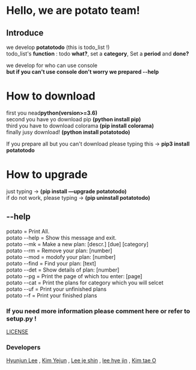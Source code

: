 # Hello, we are potato team!

## Introduce
we develop **potatotodo** (this is todo_list !)  
todo_list's **function** : todo **what?**, set a **category**, Set a **period** and **done?** 

we develop for who can use console  
**but if you can't use console don't worry we prepared --help**

# How to download
first you nead**python(version>=3.6)**    
second you have yo download pip **(python install pip)**  
third you have to download colorama **(pip install colorama)**  
finally jusy download! **(python install potatotodo)**

If you prepare all but you can't download please typing this -> **pip3 install potatotodo**  

# How to upgrade  
just typing -> **(pip install —upgrade potatotodo)**  
if do not work, please typing -> **(pip uninstall potatotodo)**  

## --help  
potato =           Print All.  
potato --help =    Show this message and exit.  
potato --mk =      Make a new plan: [descr.] [due] [category]  
potato --rm =      Remove your plan: [number]  
potato --mod =     modofy your plan: [number]  
potato --find =    Find your plan: [text]  
potato --det =     Show details of plan: [number]  
potato --pg =      Print the page of which tou enter: [page]  
potato --cat =     Print the plans for category which you will selcet  
potato --uf =      Print your unfinished plans  
potato --f =       Print your finished plans  

### If you need more information please comment here or refer to setup.py !
[LICENSE](https://github.com/bean3/to-do-list/blob/master/LICENSE)

### Developers
[Hyunjun Lee](https://github.com/Alpacadabra/to-do-list) , [Kim Yejun](https://github.com/kyj0701/to-do-list) , [Lee je shin](https://github.com/BeautifulTommorow/to-do-list) , [lee hye jin](https://github.com/bean3/to-do-list) , [Kim tae O](https://github.com/xodh/to-do-list)

